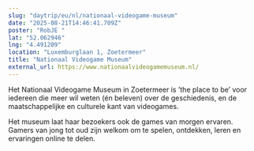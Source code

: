 ```yaml
---
slug: "daytrip/eu/nl/nationaal-videogame-museum"
date: "2025-08-21T14:46:41.709Z"
poster: "RobJE "
lat: "52.062946"
lng: "4.491209"
location: "Luxemburglaan 1, Zoetermeer"
title: "Nationaal Videogame Museum"
external_url: https://www.nationaalvideogamemuseum.nl/
---
```

Het Nationaal Videogame Museum in Zoetermeer is ’the place to be’ voor iedereen die meer wil weten (én beleven) over de geschiedenis, en de maatschappelijke en culturele kant van videogames.

Het museum laat haar bezoekers ook de games van morgen ervaren. Gamers van jong tot oud zijn welkom om te spelen, ontdekken, leren en ervaringen online te delen.